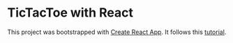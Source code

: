 # TicTacToe with React

This project was bootstrapped with [Create React App](https://github.com/facebook/create-react-app).
It follows this [tutorial](https://reactjs.org/tutorial/tutorial.html).
